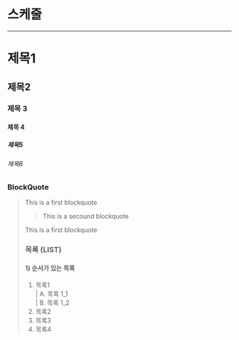 # 스케줄

---

# 제목1

## 제목2

### 제목 3

#### 제목 4

##### 제목5

###### 제목6

### BlockQuote

> This is a first blockquote
>
> > This is a secound blockquote
>
> This is a first blockquote
>
> ### 목록 (LIST)
>
> #### 1) 순서가 있는 목록
>
> 1. 목록1  
>    | A. 목록 1_1  
>    | B. 목록 1_2
> 2. 목록2
> 3. 목록3
> 4. 목록4
